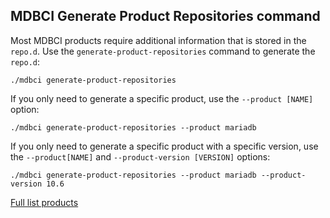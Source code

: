 ## MDBCI Generate Product Repositories command

Most MDBCI products require additional information that is stored in the `repo.d`.
Use the `generate-product-repositories` command to generate the `repo.d`:
```
./mdbci generate-product-repositories
```
If you only need to generate a specific product, use the `--product [NAME]` option:
```
./mdbci generate-product-repositories --product mariadb
```
If you only need to generate a specific product with a specific version, use the `--product[NAME]` and `--product-version [VERSION]` options:
```
./mdbci generate-product-repositories --product mariadb --product-version 10.6
```

[Full list products](../products/all_products.md)
